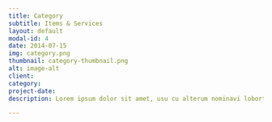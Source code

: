 ```yaml
---
title: Category
subtitle: Items & Services
layout: default
modal-id: 4
date: 2014-07-15
img: category.png
thumbnail: category-thumbnail.png
alt: image-alt
client: 
category: 
project-date: 
description: Lorem ipsum dolor sit amet, usu cu alterum nominavi lobortis. At duo novum diceret. Tantas apeirian vix et, usu sanctus postulant inciderint ut, populo diceret necessitatibus in vim. Cu eum dicam feugiat noluisse.

---
```

